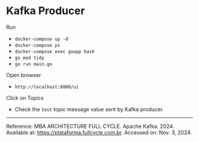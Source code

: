 # Kafka Producer

Run
- `docker-compose up -d`
- `docker-compose ps`
- `docker-compose exec goapp bash`
- `go mod tidy`
- `go run main.go`

Open browser
- `http://localhost:8080/ui`

Click on Topics
- Check the `test` topic message value sent by Kafka producer.

___
Reference: MBA ARCHITECTURE FULL CYCLE. Apache Kafka. 2024. Available at: https://plataforma.fullcycle.com.br. Accessed on: Nov. 3, 2024.
